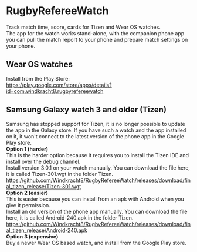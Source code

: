 # RugbyRefereeWatch

Track match time, score, cards for Tizen and Wear OS watches.  
The app for the watch works stand-alone, with the companion phone app you can pull the match report to your phone and prepare match settings on your phone.

## Wear OS watches

Install from the Play Store:  
https://play.google.com/store/apps/details?id=com.windkracht8.rugbyrefereewatch

## Samsung Galaxy watch 3 and older (Tizen)

Samsung has stopped support for Tizen, it is no longer possible to update the app in the Galaxy store. If you have such a watch and the app installed on it, it won't connect to the latest version of the phone app in the Google Play store.  
**Option 1 (harder)**  
This is the harder option because it requires you to install the Tizen IDE and install over the debug channel.  
Install version 3.0.1 on your watch manually. You can download the file here, it is called Tizen-301.wgt in the folder Tizen.  
https://github.com/Windkracht8/RugbyRefereeWatch/releases/download/final_tizen_release/Tizen-301.wgt  
**Option 2 (easier)**  
This is easier because you can install from an apk with Android when you give it permission.  
Install an old version of the phone app manually. You can download the file here, it is called Android-240.apk in the folder Tizen.  
https://github.com/Windkracht8/RugbyRefereeWatch/releases/download/final_tizen_release/Android-240.apk  
**Option 3 (expensive)**  
Buy a newer Wear OS based watch, and install from the Google Play store.
